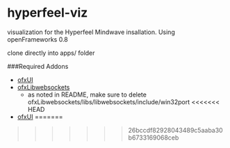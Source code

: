 hyperfeel-viz
=============

visualization for the Hyperfeel Mindwave insallation.  Using openFrameworks 0.8

clone directly into apps/ folder


###Required Addons

* [ofxUI](https://github.com/rezaali/ofxUI)
* [ofxLibwebsockets](https://github.com/labatrockwell/ofxLibwebsockets)
	* as noted in README, make sure to delete ofxLibwebsockets/libs/libwebsockets/include/win32port
<<<<<<< HEAD
* [ofxUI](https://github.com/rezaali/ofxUI)
=======
>>>>>>> 26bccdf82928043489c5aaba30b6733169068ceb
